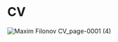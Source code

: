 # CV
![Maxim Filonov CV_page-0001 (4)](https://user-images.githubusercontent.com/53992153/177170700-bde28d6c-a79c-4842-bd11-9a9967ae374c.jpg)




